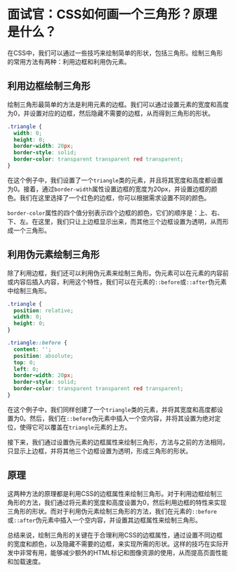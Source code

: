 # 面试官：CSS如何画一个三角形？原理是什么？

在CSS中，我们可以通过一些技巧来绘制简单的形状，包括三角形。绘制三角形的常用方法有两种：利用边框和利用伪元素。

## 利用边框绘制三角形

绘制三角形最简单的方法是利用元素的边框。我们可以通过设置元素的宽度和高度为0，并设置对应的边框，然后隐藏不需要的边框，从而得到三角形的形状。

```css
.triangle {
  width: 0;
  height: 0;
  border-width: 20px;
  border-style: solid;
  border-color: transparent transparent red transparent;
}
```

在这个例子中，我们设置了一个`triangle`类的元素，并且将其宽度和高度都设置为0。接着，通过`border-width`属性设置边框的宽度为20px，并设置边框的颜色。我们在这里选择了一个红色的边框，你可以根据需求设置不同的颜色。

`border-color`属性的四个值分别表示四个边框的颜色，它们的顺序是：上、右、下、左。在这里，我们只让上边框显示出来，而其他三个边框设置为透明，从而形成一个三角形。

## 利用伪元素绘制三角形

除了利用边框，我们还可以利用伪元素来绘制三角形。伪元素可以在元素的内容前或内容后插入内容，利用这个特性，我们可以在元素的`::before`或`::after`伪元素中绘制三角形。

```css
.triangle {
  position: relative;
  width: 0;
  height: 0;
}

.triangle::before {
  content: '';
  position: absolute;
  top: 0;
  left: 0;
  border-width: 20px;
  border-style: solid;
  border-color: transparent transparent red transparent;
}
```

在这个例子中，我们同样创建了一个`triangle`类的元素，并将其宽度和高度都设置为0。然后，我们在`::before`伪元素中插入一个空内容，并将其设置为绝对定位，使得它可以覆盖在`triangle`元素的上方。

接下来，我们通过设置伪元素的边框属性来绘制三角形，方法与之前的方法相同，只显示上边框，并将其他三个边框设置为透明，形成三角形的形状。

## 原理

这两种方法的原理都是利用CSS的边框属性来绘制三角形。对于利用边框绘制三角形的方法，我们通过将元素的宽度和高度设置为0，然后利用边框的特性来实现三角形的形状。而对于利用伪元素绘制三角形的方法，我们在元素的`::before`或`::after`伪元素中插入一个空内容，并设置其边框属性来绘制三角形。

总结来说，绘制三角形的关键在于合理利用CSS的边框属性，通过设置不同边框的宽度和颜色，以及隐藏不需要的边框，来实现所需的形状。这样的技巧在实际开发中非常有用，能够减少额外的HTML标记和图像资源的使用，从而提高页面性能和加载速度。